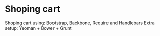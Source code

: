 Shoping cart
============

Shoping cart using: Bootstrap, Backbone, Require and Handlebars
Extra setup: Yeoman + Bower + Grunt
